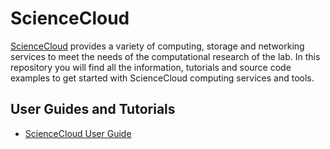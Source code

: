 # ScienceCloud

[ScienceCloud](https://www.s3it.uzh.ch/en/scienceit/infrastructure/sciencecloud.html) provides a variety of computing, storage and networking services to meet the needs of the computational research of the lab. In this repository you will find all the information, tutorials and source code examples to get started with ScienceCloud computing services and tools.

## User Guides and Tutorials

* [ScienceCloud User Guide](https://s3itwiki.uzh.ch/display/clouddoc/Science+Cloud+user+guide)
